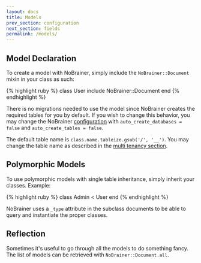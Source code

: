 ```yaml
---
layout: docs
title: Models
prev_section: configuration
next_section: fields
permalink: /models/
---
```


## Model Declaration

To create a model with NoBrainer, simply include the `NoBrainer::Document` mixin
in your class as such:

{% highlight ruby %}
class User
  include NoBrainer::Document
end
{% endhighlight %}

There is no migrations needed to use the model since NoBrainer creates the
required tables for you by default. If you wish to change this behavior, you
may change the NoBrainer [configuration](/docs/configuration) with
`auto_create_databases = false` and `auto_create_tables = false`.

The default table name is `class.name.tableize.gsub('/', '__')`.
You may change the table name as described in the
[multi tenancy section](/docs/multi_tenancy).

## Polymorphic Models

To use polymorphic models with single table inheritance, simply inherit your
classes. Example:

{% highlight ruby %}
class Admin < User
end
{% endhighlight %}

NoBrainer uses a `_type` attribute in the subclass documents to be able to query
and instantiate the proper classes.

## Reflection

Sometimes it's useful to go through all the models to do something fancy.
The list of models can be retrieved with `NoBrainer::Document.all`.
